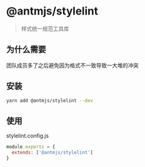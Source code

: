 # @antmjs/stylelint

> 样式统一规范工具库

## 为什么需要

团队成员多了之后避免因为格式不一致导致一大堆的冲突

## 安装

```bash
yarn add @antmjs/stylelint --dev
```

## 使用

stylelint.config.js

```javascript
module.exports = {
  extends: ['@antmjs/stylelint']
}
```
